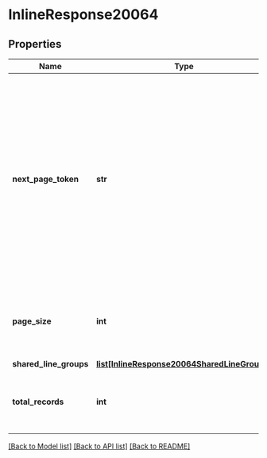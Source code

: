 # InlineResponse20064

## Properties
Name | Type | Description | Notes
------------ | ------------- | ------------- | -------------
**next_page_token** | **str** | The next page token paginates through a large set of results. A next page token is returned whenever the set of available results exceeds the current page size. The expiration period for this token is 15 minutes. | [optional] 
**page_size** | **int** | The number of records returned within a single API call. | [optional] [default to 30]
**shared_line_groups** | [**list[InlineResponse20064SharedLineGroups]**](InlineResponse20064SharedLineGroups.md) |  | [optional] 
**total_records** | **int** | The total records found in the response for this request. | [optional] 

[[Back to Model list]](../README.md#documentation-for-models) [[Back to API list]](../README.md#documentation-for-api-endpoints) [[Back to README]](../README.md)

